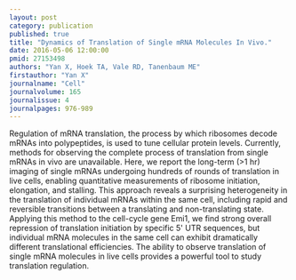 ```yaml
---
layout: post
category: publication
published: true
title: "Dynamics of Translation of Single mRNA Molecules In Vivo."
date: 2016-05-06 12:00:00
pmid: 27153498
authors: "Yan X, Hoek TA, Vale RD, Tanenbaum ME"
firstauthor: "Yan X"
journalname: "Cell"
journalvolume: 165
journalissue: 4
journalpages: 976-989
---
```


Regulation of mRNA translation, the process by which ribosomes decode mRNAs into polypeptides, is used to tune cellular protein levels. Currently, methods for observing the complete process of translation from single mRNAs in vivo are unavailable. Here, we report the long-term (&gt;1 hr) imaging of single mRNAs undergoing hundreds of rounds of translation in live cells, enabling quantitative measurements of ribosome initiation, elongation, and stalling. This approach reveals a surprising heterogeneity in the translation of individual mRNAs within the same cell, including rapid and reversible transitions between a translating and non-translating state. Applying this method to the cell-cycle gene Emi1, we find strong overall repression of translation initiation by specific 5' UTR sequences, but individual mRNA molecules in the same cell can exhibit dramatically different translational efficiencies. The ability to observe translation of single mRNA molecules in live cells provides a powerful tool to study translation regulation.

